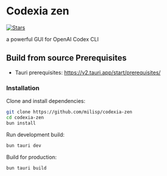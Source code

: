 # Codexia zen

[![Stars](https://img.shields.io/github/stars/milisp/codexia-zen?style=social)](https://github.com/milisp/codexia-zen/stargazers)

a powerful GUI for OpenAI Codex CLI

## Build from source Prerequisites

- Tauri prerequisites: https://v2.tauri.app/start/prerequisites/

### Installation

Clone and install dependencies:
```bash
git clone https://github.com/milisp/codexia-zen
cd codexia-zen
bun install
```

Run development build:
```bash
bun tauri dev
```

Build for production:
```bash
bun tauri build
```